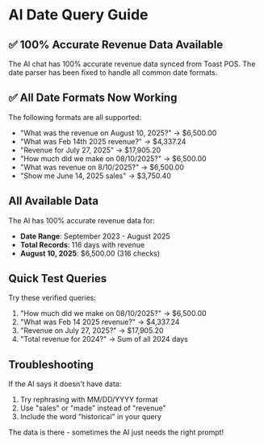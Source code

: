 # AI Date Query Guide

## ✅ 100% Accurate Revenue Data Available

The AI chat has 100% accurate revenue data synced from Toast POS. The date parser has been fixed to handle all common date formats.

## ✅ All Date Formats Now Working

The following formats are all supported:
- "What was the revenue on August 10, 2025?" → $6,500.00
- "What was Feb 14th 2025 revenue?" → $4,337.24
- "Revenue for July 27, 2025" → $17,905.20
- "How much did we make on 08/10/2025?" → $6,500.00
- "What was revenue on 8/10/2025?" → $6,500.00
- "Show me June 14, 2025 sales" → $3,750.40

## All Available Data

The AI has 100% accurate revenue data for:
- **Date Range**: September 2023 - August 2025
- **Total Records**: 116 days with revenue
- **August 10, 2025**: $6,500.00 (316 checks)

## Quick Test Queries

Try these verified queries:
1. "How much did we make on 08/10/2025?" → $6,500.00
2. "What was Feb 14 2025 revenue?" → $4,337.24
3. "Revenue on July 27, 2025?" → $17,905.20
4. "Total revenue for 2024?" → Sum of all 2024 days

## Troubleshooting

If the AI says it doesn't have data:
1. Try rephrasing with MM/DD/YYYY format
2. Use "sales" or "made" instead of "revenue"
3. Include the word "historical" in your query

The data is there - sometimes the AI just needs the right prompt!